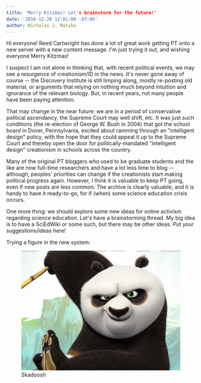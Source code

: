 ```yaml
---
title: 'Merry Kitzmas! Let's brainstorm for the future!'
date: '2016-12-20 12:01:00 -07:00'
author: Nicholas J. Matzke
---
```


Hi everyone!  Reed Cartwright has done a lot of great work getting PT onto a new server with a new content message. I'm just trying it out, and wishing everyone Merry Kitzmas!

I suspect I am not alone in thinking that, with recent political events, we may see a resurgence of creationism/ID in the news.  It's never gone away of course -- the Discovery Institute is still limping along, mostly re-posting old material, or arguments that relying on nothing much beyond intuition and ignorance of the relevant biology.  But, in recent years, not many people have been paying attention.  

That may change in the near future: we are in a period of conservative political ascendancy, the Supreme Court may well shift, etc.  It was just such conditions (the re-election of George W. Bush in 2004) that got the school board in Dover, Pennsylvania, excited about ramming through an "intelligent design" policy, with the hope that they could appeal it up to the Supreme Court and thereby open the door for politically-mandated "intelligent design" creationism in schools across the country.

Many of the original PT bloggers who used to be graduate students and the like are now full-time researchers and have a lot less time to blog -- although, peoples' priorities can change if the creationists start making political progress again.  However, I think it is valuable to keep PT going, even if new posts are less common. The archive is clearly valuable, and it is handy to have it ready-to-go, for if (when) some science education crisis occurs.

One more thing: we should explore some new ideas for online activism regarding science education. Let's have a brainstorming thread. My big idea is to have a SciEdWiki or some such, but there may be other ideas.  Put your suggestions/ideas here!

<!--more-->

Trying a figure in the new system:

<figure>
<img src="/uploads/2016/slide-kung-fu-panda-3.jpg" alt="Skadoosh"/>
<figcaption>
Skadoosh
</figcaption>
</figure>